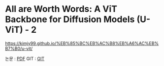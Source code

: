 #  All are Worth Words: A ViT Backbone for Diffusion Models (U-ViT) - 2
https://kimjy99.github.io/%EB%85%BC%EB%AC%B8%EB%A6%AC%EB%B7%B0/u-vit/

논문 : [PDF](https://arxiv.org/pdf/2209.12152)
GIT : [GIT](https://github.com/baofff/U-ViT)
